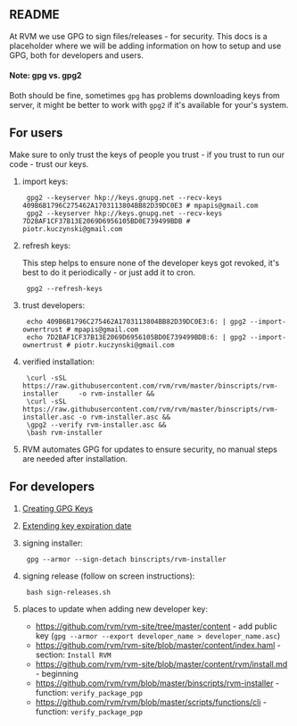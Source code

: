## README

At RVM we use GPG to sign files/releases - for security.
This docs is a placeholder where we will be adding information on how to
setup and use GPG, both for developers and users.

#### Note: gpg vs. gpg2

Both should be fine, sometimes `gpg` has problems downloading keys from 
server, it might be better to work with `gpg2` if it's available for 
your's system.

## For users

Make sure to only trust the keys of people you trust - if you trust to 
run our code - trust our keys.

1. import keys:

        gpg2 --keyserver hkp://keys.gnupg.net --recv-keys 409B6B1796C275462A1703113804BB82D39DC0E3 # mpapis@gmail.com
        gpg2 --keyserver hkp://keys.gnupg.net --recv-keys 7D2BAF1CF37B13E2069D6956105BD0E739499BDB # piotr.kuczynski@gmail.com

2. refresh keys:

    This step helps to ensure none of the developer keys got revoked,
    it's best to do it periodically - or just add it to cron.

        gpg2 --refresh-keys


3. trust developers:

        echo 409B6B1796C275462A1703113804BB82D39DC0E3:6: | gpg2 --import-ownertrust # mpapis@gmail.com
        echo 7D2BAF1CF37B13E2069D6956105BD0E739499BDB:6: | gpg2 --import-ownertrust # piotr.kuczynski@gmail.com

4. verified installation:

        \curl -sSL https://raw.githubusercontent.com/rvm/rvm/master/binscripts/rvm-installer     -o rvm-installer &&
        \curl -sSL https://raw.githubusercontent.com/rvm/rvm/master/binscripts/rvm-installer.asc -o rvm-installer.asc &&
        \gpg2 --verify rvm-installer.asc &&
        \bash rvm-installer


5. RVM automates GPG for updates to ensure security, no manual steps are needed after installation.


## For developers

1. [Creating GPG Keys](https://alexcabal.com/creating-the-perfect-gpg-keypair/)

2. [Extending key expiration date](https://www.g-loaded.eu/2010/11/01/change-expiration-date-gpg-key/)

3. signing installer:

        gpg --armor --sign-detach binscripts/rvm-installer


4. signing release (follow on screen instructions):

        bash sign-releases.sh


5. places to update when adding new developer key:

    * <https://github.com/rvm/rvm-site/tree/master/content> - add public key (`gpg --armor --export developer_name > developer_name.asc`)
    * <https://github.com/rvm/rvm-site/blob/master/content/index.haml> - section: `Install RVM`
    * <https://github.com/rvm/rvm-site/blob/master/content/rvm/install.md> - beginning
    * <https://github.com/rvm/rvm/blob/master/binscripts/rvm-installer> - function: `verify_package_pgp`
    * <https://github.com/rvm/rvm/blob/master/scripts/functions/cli> - function: `verify_package_pgp`
